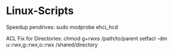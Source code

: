 # Linux-Scripts

Speedup pendrives:
sudo modprobe ehci_hcd

ACL Fix for Directories:
chmod g+rwxs /path/to/parent
setfacl -dm u::rwx,g::rwx,o::rwx /shared/directory

